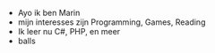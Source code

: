 - Ayo ik ben Marin
- mijn interesses zijn Programming, Games, Reading
- Ik leer nu C#, PHP, en meer
- balls
<!---
MarinHanser/MarinHanser is a ✨ special ✨ repository because its `README.md` (this file) appears on your GitHub profile.
You can click the Preview link to take a look at your changes.
--->
